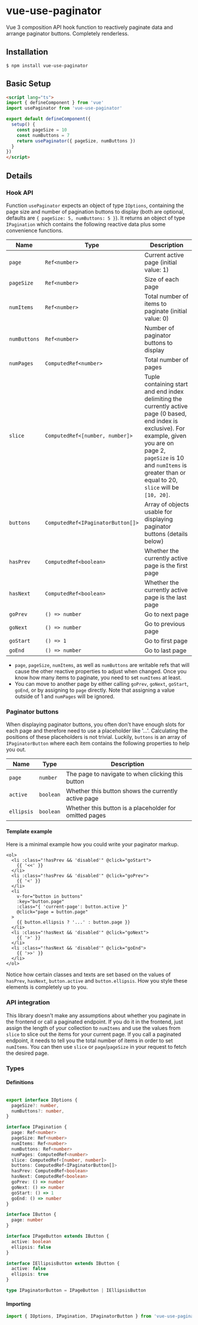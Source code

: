 # vue-use-paginator

Vue 3 composition API hook function to reactively paginate data and arrange paginator buttons. Completely renderless.

## Installation

```shell
$ npm install vue-use-paginator
```

## Basic Setup

```html
<script lang="ts">
import { defineComponent } from 'vue'
import usePaginator from 'vue-use-paginator'

export default defineComponent({
  setup() {
    const pageSize = 10
    const numButtons = 7
    return usePaginator({ pageSize, numButtons })
  }
})
</script>
```

## Details

### Hook API

Function `usePaginator` expects an object of type `IOptions`, containing the page size and number of pagination buttons to display (both are optional, defaults are `{ pageSize: 5, numButtons: 5 }`). It returns an object of type `IPagination` which contains the following reactive data plus some convenience functions.

| Name           | Type                               | Description
| -------------- | ---------------------------------- | -----------
| `page`         | `Ref<number>`                     | Current active page (initial value: 1)
| `pageSize`     | `Ref<number>`                     | Size of each page
| `numItems`     | `Ref<number>`                     | Total number of items to paginate (initial value: 0)
| `numButtons`   | `Ref<number>`                     | Number of paginator buttons to display
| `numPages`     | `ComputedRef<number>`             | Total number of pages
| `slice`        | `ComputedRef<[number, number]>`    | Tuple containing start and end index delimiting the currently active page (0 based, end index is exclusive). For example, given you are on page 2, `pageSize` is 10 and `numItems` is greater than or equal to 20, `slice` will be `[10, 20]`.
| `buttons`      | `ComputedRef<IPaginatorButton[]>` | Array of objects usable for displaying paginator buttons (details below)
| `hasPrev`      | `ComputedRef<boolean>`            | Whether the currently active page is the first page
| `hasNext`      | `ComputedRef<boolean>`            | Whether the currently active page is the last page
| `goPrev`       | `() => number`                     | Go to next page
| `goNext`       | `() => number`                     | Go to previous page
| `goStart`      | `() => 1`                          | Go to first page
| `goEnd`        | `() => number`                     | Go to last page

* `page`, `pageSize`, `numItems`, as well as `numButtons` are writable refs that will cause the other reactive properties to adjust when changed. Once you know how many items to paginate, you need to set `numItems` at least.
* You can move to another page by either calling `goPrev`, `goNext`, `goStart`, `goEnd`, or by assigning to `page` directly. Note that assigning a value outside of 1 and `numPages` will be ignored.

### Paginator buttons

When displaying paginator buttons, you often don't have enough slots for each page and therefore need to use a placeholder like '...'. Calculating the positions of these placeholders is not trivial. Luckily, `buttons` is an array of `IPaginatorButton` where each item contains the following properties to help you out.

| Name       | Type       | Description
| ---------- | ---------- | -----------
| `page`     | `number`   | The page to navigate to when clicking this button
| `active`   | `boolean`  | Whether this button shows the currently active page
| `ellipsis` | `boolean`  | Whether this button is a placeholder for omitted pages

#### Template example

Here is a minimal example how you could write your paginator markup.

```vue
<ol>
  <li :class="!hasPrev && 'disabled'" @click="goStart">
    {{ '<<' }}
  </li>
  <li :class="!hasPrev && 'disabled'" @click="goPrev">
    {{ '<' }}
  </li>
  <li
    v-for="button in buttons"
    :key="button.page"
    :class="{ 'current-page': button.active }"
    @click="page = button.page"
  >
    {{ button.ellipsis ? '...' : button.page }}
  </li>
  <li :class="!hasNext && 'disabled'" @click="goNext">
    {{ '>' }}
  </li>
  <li :class="!hasNext && 'disabled'" @click="goEnd">
    {{ '>>' }}
  </li>
</ol>
```

Notice how certain classes and texts are set based on the values of `hasPrev`, `hasNext`, `button.active` and `button.ellipsis`. How you style these elements is completely up to you.

### API integration

This library doesn't make any assumptions about whether you paginate in the frontend or call a paginated endpoint. If you do it in the frontend, just assign the length of your collection to  `numItems` and use the values from `slice` to slice out the items for your current page. If you call a paginated endpoint, it needs to tell you the total number of items in order to set `numItems`. You can then use `slice` or `page`/`pageSize` in your request to fetch the desired page.

### Types

#### Definitions

```typescript

export interface IOptions {
  pageSize?: number,
  numButtons?: number,
}

interface IPagination {
  page: Ref<number>
  pageSize: Ref<number>
  numItems: Ref<number>
  numButtons: Ref<number>
  numPages: ComputedRef<number>
  slice: ComputedRef<[number, number]>
  buttons: ComputedRef<IPaginatorButton[]>
  hasPrev: ComputedRef<boolean>
  hasNext: ComputedRef<boolean>
  goPrev: () => number
  goNext: () => number
  goStart: () => 1
  goEnd: () => number
}

interface IButton {
  page: number
}

interface IPageButton extends IButton {
  active: boolean
  ellipsis: false
}

interface IEllipsisButton extends IButton {
  active: false
  ellipsis: true
}

type IPaginatorButton = IPageButton | IEllipsisButton

```

#### Importing

```typescript
import { IOptions, IPagination, IPaginatorButton } from 'vue-use-paginator'
```

